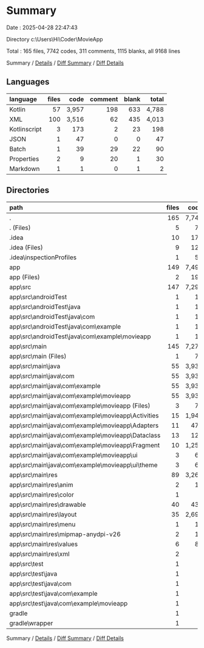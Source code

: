 # Summary

Date : 2025-04-28 22:47:43

Directory c:\\Users\\Hi\\Coder\\MovieApp

Total : 165 files,  7742 codes, 311 comments, 1115 blanks, all 9168 lines

Summary / [Details](details.md) / [Diff Summary](diff.md) / [Diff Details](diff-details.md)

## Languages
| language | files | code | comment | blank | total |
| :--- | ---: | ---: | ---: | ---: | ---: |
| Kotlin | 57 | 3,957 | 198 | 633 | 4,788 |
| XML | 100 | 3,516 | 62 | 435 | 4,013 |
| Kotlinscript | 3 | 173 | 2 | 23 | 198 |
| JSON | 1 | 47 | 0 | 0 | 47 |
| Batch | 1 | 39 | 29 | 22 | 90 |
| Properties | 2 | 9 | 20 | 1 | 30 |
| Markdown | 1 | 1 | 0 | 1 | 2 |

## Directories
| path | files | code | comment | blank | total |
| :--- | ---: | ---: | ---: | ---: | ---: |
| . | 165 | 7,742 | 311 | 1,115 | 9,168 |
| . (Files) | 5 | 70 | 49 | 26 | 145 |
| .idea | 10 | 177 | 0 | 0 | 177 |
| .idea (Files) | 9 | 124 | 0 | 0 | 124 |
| .idea\\inspectionProfiles | 1 | 53 | 0 | 0 | 53 |
| app | 149 | 7,490 | 261 | 1,088 | 8,839 |
| app (Files) | 2 | 194 | 1 | 20 | 215 |
| app\\src | 147 | 7,296 | 260 | 1,068 | 8,624 |
| app\\src\\androidTest | 1 | 14 | 6 | 4 | 24 |
| app\\src\\androidTest\\java | 1 | 14 | 6 | 4 | 24 |
| app\\src\\androidTest\\java\\com | 1 | 14 | 6 | 4 | 24 |
| app\\src\\androidTest\\java\\com\\example | 1 | 14 | 6 | 4 | 24 |
| app\\src\\androidTest\\java\\com\\example\\movieapp | 1 | 14 | 6 | 4 | 24 |
| app\\src\\main | 145 | 7,273 | 249 | 1,061 | 8,583 |
| app\\src\\main (Files) | 1 | 70 | 0 | 7 | 77 |
| app\\src\\main\\java | 55 | 3,934 | 187 | 626 | 4,747 |
| app\\src\\main\\java\\com | 55 | 3,934 | 187 | 626 | 4,747 |
| app\\src\\main\\java\\com\\example | 55 | 3,934 | 187 | 626 | 4,747 |
| app\\src\\main\\java\\com\\example\\movieapp | 55 | 3,934 | 187 | 626 | 4,747 |
| app\\src\\main\\java\\com\\example\\movieapp (Files) | 3 | 77 | 6 | 22 | 105 |
| app\\src\\main\\java\\com\\example\\movieapp\\Activities | 15 | 1,942 | 70 | 283 | 2,295 |
| app\\src\\main\\java\\com\\example\\movieapp\\Adapters | 11 | 476 | 8 | 80 | 564 |
| app\\src\\main\\java\\com\\example\\movieapp\\Dataclass | 13 | 125 | 0 | 34 | 159 |
| app\\src\\main\\java\\com\\example\\movieapp\\Fragment | 10 | 1,250 | 76 | 195 | 1,521 |
| app\\src\\main\\java\\com\\example\\movieapp\\ui | 3 | 64 | 27 | 12 | 103 |
| app\\src\\main\\java\\com\\example\\movieapp\\ui\\theme | 3 | 64 | 27 | 12 | 103 |
| app\\src\\main\\res | 89 | 3,269 | 62 | 428 | 3,759 |
| app\\src\\main\\res\\anim | 2 | 10 | 0 | 2 | 12 |
| app\\src\\main\\res\\color | 1 | 5 | 0 | 0 | 5 |
| app\\src\\main\\res\\drawable | 40 | 439 | 3 | 59 | 501 |
| app\\src\\main\\res\\layout | 35 | 2,696 | 34 | 357 | 3,087 |
| app\\src\\main\\res\\menu | 1 | 19 | 0 | 1 | 20 |
| app\\src\\main\\res\\mipmap-anydpi-v26 | 2 | 10 | 0 | 0 | 10 |
| app\\src\\main\\res\\values | 6 | 82 | 1 | 9 | 92 |
| app\\src\\main\\res\\xml | 2 | 8 | 24 | 0 | 32 |
| app\\src\\test | 1 | 9 | 5 | 3 | 17 |
| app\\src\\test\\java | 1 | 9 | 5 | 3 | 17 |
| app\\src\\test\\java\\com | 1 | 9 | 5 | 3 | 17 |
| app\\src\\test\\java\\com\\example | 1 | 9 | 5 | 3 | 17 |
| app\\src\\test\\java\\com\\example\\movieapp | 1 | 9 | 5 | 3 | 17 |
| gradle | 1 | 5 | 1 | 1 | 7 |
| gradle\\wrapper | 1 | 5 | 1 | 1 | 7 |

Summary / [Details](details.md) / [Diff Summary](diff.md) / [Diff Details](diff-details.md)
